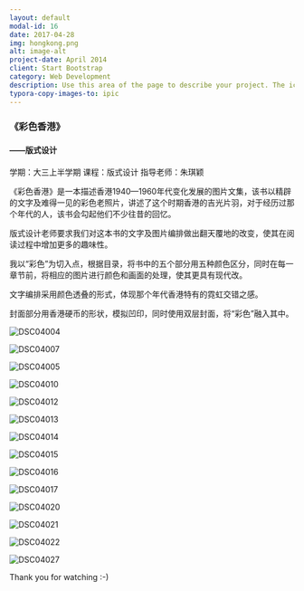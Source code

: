 ```yaml
---
layout: default
modal-id: 16
date: 2017-04-28
img: hongkong.png
alt: image-alt
project-date: April 2014
client: Start Bootstrap
category: Web Development
description: Use this area of the page to describe your project. The icon above is part of a free icon set by <a href="https://sellfy.com/p/8Q9P/jV3VZ/">Flat Icons</a>. On their website, you can download their free set with 16 icons, or you can purchase the entire set with 146 icons for only $12!
typora-copy-images-to: ipic
---
```


### 《彩色香港》

#### ——版式设计



学期：大三上半学期                              课程：版式设计                            指导老师：朱琪颖                           



《彩色香港》是一本描述香港1940—1960年代变化发展的图片文集，该书以精辟的文字及难得一见的彩色老照片，讲述了这个时期香港的吉光片羽，对于经历过那个年代的人，该书会勾起他们不少往昔的回忆。

版式设计老师要求我们对这本书的文字及图片编排做出翻天覆地的改变，使其在阅读过程中增加更多的趣味性。

我以“彩色”为切入点，根据目录，将书中的五个部分用五种颜色区分，同时在每一章节前，将相应的图片进行颜色和画面的处理，使其更具有现代改。

文字编排采用颜色透叠的形式，体现那个年代香港特有的霓虹交错之感。

封面部分用香港硬币的形状，模拟凹印，同时使用双层封面，将“彩色”融入其中。



![DSC04004](http://ww4.sinaimg.cn/large/006tNc79gy1ff92ieq32tj30jq0ax7aa.jpg)

![DSC04007](http://ww2.sinaimg.cn/large/006tNc79gy1ff92igb8k5j30jq0ax7aa.jpg)

![DSC04005](http://ww4.sinaimg.cn/large/006tNc79gy1ff92ijpy31j30jq0d5wna.jpg)

![DSC04010](http://ww4.sinaimg.cn/large/006tNc79gy1ff92ikxfvdj30jq0dxn6j.jpg)

![DSC04012](http://ww1.sinaimg.cn/large/006tNc79gy1ff92iqifp9j30jq0d54cm.jpg)

![DSC04013](http://ww2.sinaimg.cn/large/006tNc79gy1ff92j4m88lj30jq0d548k.jpg)

![DSC04014](http://ww1.sinaimg.cn/large/006tNc79gy1ff92jjzxknj30jq0d5ako.jpg)

![DSC04015](http://ww2.sinaimg.cn/large/006tNc79gy1ff92ja9q5qj30jq0d5jzx.jpg)

![DSC04016](http://ww2.sinaimg.cn/large/006tNc79gy1ff92jtf4cmj30jq0c47ew.jpg)

![DSC04017](http://ww4.sinaimg.cn/large/006tNc79gy1ff92k1fw4ij30jq0d57c3.jpg)

![DSC04020](http://ww4.sinaimg.cn/large/006tNc79gy1ff92k74rsjj30jq0d513t.jpg)

![DSC04021](http://ww3.sinaimg.cn/large/006tNc79gy1ff92kborlxj30jq0d57cy.jpg)

![DSC04022](http://ww3.sinaimg.cn/large/006tNc79gy1ff92lk6b95j30jq0dpn5a.jpg)

![DSC04027](http://ww4.sinaimg.cn/large/006tNc79gy1ff92lobde7j30jq0d511k.jpg)













Thank you for watching  :-)

